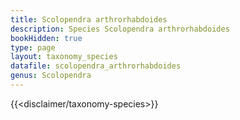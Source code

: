 ```yaml
---
title: Scolopendra arthrorhabdoides
description: Species Scolopendra arthrorhabdoides
bookHidden: true
type: page
layout: taxonomy_species
datafile: scolopendra_arthrorhabdoides
genus: Scolopendra
---
```


{{<disclaimer/taxonomy-species>}}